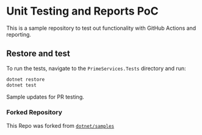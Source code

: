 # Unit Testing and Reports PoC

This is a sample repository to test out functionality with GitHub Actions and reporting.

## Restore and test

To run the tests, navigate to the `PrimeServices.Tests` directory and run:

```sh
dotnet restore
dotnet test
```

Sample updates for PR testing.


### Forked Repository

This Repo was forked from [`dotnet/samples`](https://github.com/dotnet/samples/tree/6627c7fbfb70a97362e83544b29dd3fab0bd9a5f/core/getting-started/unit-testing-using-dotnet-test)